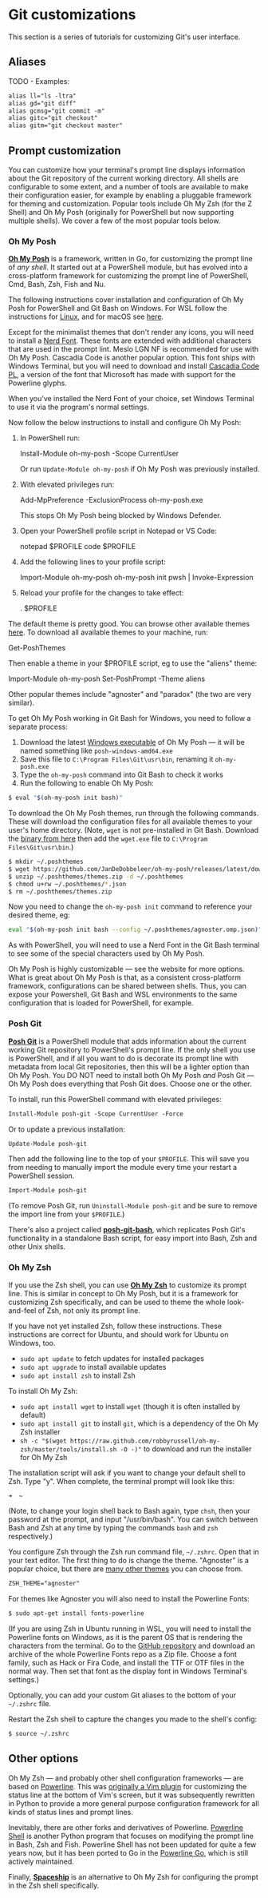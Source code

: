 # Git customizations

This section is a series of tutorials for customizing Git's user interface.

## Aliases

TODO - Examples:

```txt
alias ll="ls -ltra"
alias gd="git diff"
alias gcmsg="git commit -m"
alias gitc="git checkout"
alias gitm="git checkout master"
```

## Prompt customization

You can customize how your terminal's prompt line displays information about the Git repository of the current working directory. All shells are configurable to some extent, and a number of tools are available to make their configuration easier, for example by enabling a pluggable framework for theming and customization. Popular tools include Oh My Zsh (for the Z Shell) and Oh My Posh (originally for PowerShell but now supporting multiple shells). We cover a few of the most popular tools below.

### Oh My Posh

**[Oh My Posh](//ohmyposh.dev/)** is a framework, written in Go, for customizing the prompt line of _any shell_. It started out at a PowerShell module, but has evolved into a cross-platform framework for customizing the prompt line of PowerShell, Cmd, Bash, Zsh, Fish and Nu.

The following instructions cover installation and configuration of Oh My Posh for PowerShell and Git Bash on Windows. For WSL follow the instructions for [Linux](//ohmyposh.dev/docs/linux), and for macOS see [here](//ohmyposh.dev/docs/macos).

Except for the minimalist themes that don't render any icons, you will need to install a [Nerd Font](//ohmyposh.dev/docs/config-fonts). These fonts are extended with additional characters that are used in the prompt lint. Meslo LGN NF is recommended for use with Oh My Posh. Cascadia Code is another popular option. This font ships with Windows Terminal, but you will need to download and install [Cascadia Code PL](//github.com/microsoft/cascadia-code/releases), a version of the font that Microsoft has made with support for the Powerline glyphs.

When you've installed the Nerd Font of your choice, set Windows Terminal to use it via the program's normal settings.

Now follow the below instructions to install and configure Oh My Posh:

1.  In PowerShell run:

      Install-Module oh-my-posh -Scope CurrentUser

     Or run `Update-Module oh-my-posh` if Oh My Posh was previously installed.

2.  With elevated privileges run:

      Add-MpPreference -ExclusionProcess oh-my-posh.exe

    This stops Oh My Posh being blocked by Windows Defender.

3.  Open your PowerShell profile script in Notepad or VS Code:

      notepad $PROFILE
      code $PROFILE

4.  Add the following lines to your profile script:

      Import-Module oh-my-posh
      oh-my-posh init pwsh | Invoke-Expression

5.  Reload your profile for the changes to take effect:

      . $PROFILE

The default theme is pretty good. You can browse other available themes [here](//ohmyposh.dev/docs/themes). To download all available themes to your machine, run:

  Get-PoshThemes
  
Then enable a theme in your $PROFILE script, eg to use the "aliens" theme:

  Import-Module oh-my-posh
  Set-PoshPrompt -Theme aliens

Other popular themes include "agnoster" and "paradox" (the two are very similar).

To get Oh My Posh working in Git Bash for Windows, you need to follow a separate process:

1. Download the latest [Windows executable](//github.com/JanDeDobbeleer/oh-my-posh/releases) of Oh My Posh — it will be named something like `posh-windows-amd64.exe`
2. Save this file to `C:\Program Files\Git\usr\bin`, renaming it `oh-my-posh.exe`
3. Type the `oh-my-posh` command into Git Bash to check it works
4. Run the following to enable Oh My Posh:

```sh
$ eval "$(oh-my-posh init bash)"
```

To download the Oh My Posh themes, run through the following commands. These will download the configuration files for all available themes to your user's home directory. (Note, `wget` is not pre-installed in Git Bash. Download the [binary from here](//eternallybored.org/misc/wget/) then add the `wget.exe` file to `C:\Program Files\Git\usr\bin`.)

```sh
$ mkdir ~/.poshthemes
$ wget https://github.com/JanDeDobbeleer/oh-my-posh/releases/latest/download/themes.zip -O ~/.poshthemes/themes.zip
$ unzip ~/.poshthemes/themes.zip -d ~/.poshthemes
$ chmod u+rw ~/.poshthemes/*.json
$ rm ~/.poshthemes/themes.zip
```

Now you need to change the `oh-my-posh init` command to reference your desired theme, eg:

```sh
eval "$(oh-my-posh init bash --config ~/.poshthemes/agnoster.omp.json)"
```

As with PowerShell, you will need to use a Nerd Font in the Git Bash terminal to see some of the special characters used by Oh My Posh.

Oh My Posh is highly customizable — see the website for more options. What is great about Oh My Posh is that, as a consistent cross-platform framework, configurations can be shared between shells. Thus, you can expose your Powershell, Git Bash and WSL environments to the same configuration that is loaded for PowerShell, for example.

### Posh Git

**[Posh Git](//github.com/dahlbyk/posh-git)** is a PowerShell module that adds information about the current working Git repository to PowerShell's prompt line. If the only shell you use is PowerShell, and if all you want to do is decorate its prompt line with metadata from local Git repositories, then this will be a lighter option than Oh My Posh. You DO NOT need to install both Oh My Posh _and_ Posh Git — Oh My Posh does everything that Posh Git does. Choose one or the other.

To install, run this PowerShell command with elevated privileges:

```txt
Install-Module posh-git -Scope CurrentUser -Force
```

Or to update a previous installation:

```txt
Update-Module posh-git
```

Then add the following line to the top of your `$PROFILE`. This will save you from needing to manually import the module every time your restart a PowerShell session.

```txt
Import-Module posh-git
```

(To remove Posh Git, run `Uninstall-Module posh-git` and be sure to remove the import line from your `$PROFILE`.)

There's also a project called **[posh-git-bash](//github.com/lyze/posh-git-sh)**, which replicates Posh Git's functionality in a standalone Bash script, for easy import into Bash, Zsh and other Unix shells.

### Oh My Zsh

If you use the Zsh shell, you can use **[Oh My Zsh](//ohmyz.sh/)** to customize its prompt line. This is similar in concept to Oh My Posh, but it is a framework for customizing Zsh specifically, and can be used to theme the whole look-and-feel of Zsh, not only its prompt line.

If you have not yet installed Zsh, follow these instructions. These instructions are correct for Ubuntu, and should work for Ubuntu on Windows, too.

- `sudo apt update` to fetch updates for installed packages
- `sudo apt upgrade` to install available updates
- `sudo apt install zsh` to install Zsh

To install Oh My Zsh:

- `sudo apt install wget` to install `wget` (though it is often installed by default)
- `sudo apt install git` to install `git`, which is a dependency of the Oh My Zsh installer
- `sh -c "$(wget https://raw.github.com/robbyrussell/oh-my-zsh/master/tools/install.sh -O -)"` to download and run the installer for Oh My Zsh

The installation script will ask if you want to change your default shell to Zsh. Type "y". When complete, the terminal prompt will look like this:

```txt
➜  ~
```

(Note, to change your login shell back to Bash again, type `chsh`, then your password at the prompt, and input "/usr/bin/bash". You can switch between Bash and Zsh at any time by typing the commands `bash` and `zsh` respectively.)

You configure Zsh through the Zsh run command file, `~/.zshrc`. Open that in your text editor. The first thing to do is change the theme. "Agnoster" is a popular choice, but there are [many other themes](//github.com/ohmyzsh/ohmyzsh/wiki/Themes) you can choose from.

```txt
ZSH_THEME="agnoster"
```

For themes like Agnoster you will also need to install the Powerline Fonts:

```sh
$ sudo apt-get install fonts-powerline
```

(If you are using Zsh in Ubuntu running in WSL, you will need to install the Powerline fonts on Windows, as it is the parent OS that is rendering the characters from the terminal. Go to the [GitHub repository](https://github.com/powerline/fonts) and download an archive of the whole Powerline Fonts repo as a Zip file. Choose a font family, such as Hack or Fira Code, and install the TTF or OTF files in the normal way. Then set that font as the display font in Windows Terminal's settings.)

Optionally, you can add your custom Git aliases to the bottom of your `~/.zshrc` file.

Restart the Zsh shell to capture the changes you made to the shell's config:

```sh
$ source ~/.zshrc
```

## Other options

Oh My Zsh — and probably other shell configuration frameworks — are based on [Powerline](//github.com/powerline/powerline). This was [originally a Vim plugin](//github.com/Lokaltog/vim-powerline) for customizing the status line at the bottom of Vim's screen, but it was subsequently rewritten in Python to provide a more general purpose configuration framework for all kinds of status lines and prompt lines.

Inevitably, there are other forks and derivatives of Powerline. [Powerline Shell](//github.com/b-ryan/powerline-shell) is another Python program that focuses on modifying the prompt line in Bash, Zsh and Fish. Powerline Shell has not been updated for quite a few years now, but it has been ported to Go in the [Powerline Go](//github.com/justjanne/powerline-go), which is still actively maintained.

Finally, **[Spaceship](//spaceship-prompt.sh/)** is an alternative to Oh My Zsh for configuring the prompt in the Zsh shell specifically.
